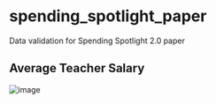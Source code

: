 # spending_spotlight_paper
 Data validation for Spending Spotlight 2.0 paper
 
 
 ## Average Teacher Salary
![image](https://user-images.githubusercontent.com/47952522/225333310-3e17f886-aa25-4089-a228-b1bd2956fee2.png)
